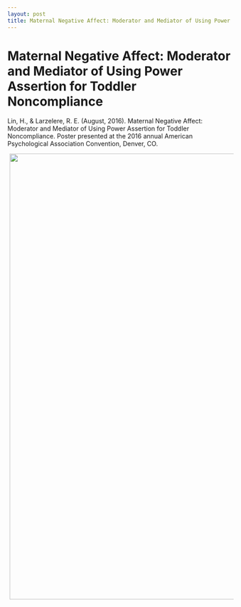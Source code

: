 ```yaml
---
layout: post
title: Maternal Negative Affect: Moderator and Mediator of Using Power Assertion for Toddler Noncompliance
---
```

# Maternal Negative Affect: Moderator and Mediator of Using Power Assertion for Toddler Noncompliance

Lin, H., & Larzelere, R. E. (August, 2016). Maternal Negative Affect: Moderator and Mediator of Using Power Assertion for Toddler Noncompliance. Poster presented at the 2016 annual American Psychological Association Convention, Denver, CO.

<img style="float: center; width: 1000px; margin: 0px 5px 5px" src="../images/HL_REL_2016APA.jpg">
